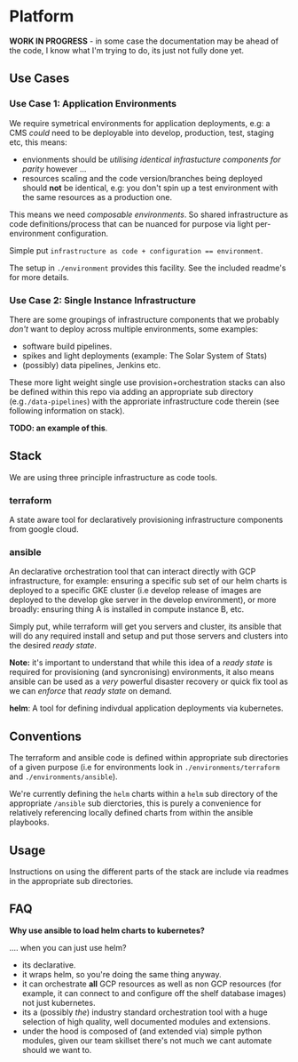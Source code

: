 # Platform

**WORK IN PROGRESS** - in some case the documentation may be ahead of the code, I know what I'm trying to do, its just not fully done yet.

## Use Cases

### Use Case 1: Application Environments

We require symetrical environments for application deployments, e.g: a CMS _could_ need to be deployable into develop, production, test, staging etc, this means:

- envionments should be _utilising identical infrastucture components for parity_ however ... 
- resources scaling and the code version/branches being deployed should **not** be identical, e.g: you don't spin up a test environment with the same resources as a production one.

This means we need _composable environments_. So shared infrastructure as code definitions/process that can be nuanced for purpose via light per-environment configuration.

Simple put `infrastructure as code + configuration == environment`. 

The setup in `./environment` provides this facility. See the included readme's for more details.

### Use Case 2: Single Instance Infrastructure

There are some groupings of infrastructure components that we probably _don't_ want to deploy across multiple environments, some examples:

- software build pipelines.
- spikes and light deployments (example: The Solar System of Stats)
- (possibly) data pipelines, Jenkins etc.

These more light weight single use provision+orchestration stacks can also be defined within this repo via adding an appropriate sub directory (e.g`./data-pipelines`) with the approriate infrastructure code therein (see following information on stack).

**TODO: an example of this**.

## Stack

We are using three principle infrastructure as code tools.

### terraform
A state aware tool for declaratively provisioning infrastructure components from google cloud.

### ansible
An declarative orchestration tool that can interact directly with GCP infrastructure, for example: ensuring a specific sub set of our helm charts is deployed to a specific GKE cluster (i.e develop release of images are deployed to the develop gke server in the develop environment), or more broadly: ensuring thing A is installed in compute instance B, etc.

Simply put, while terraform will get you servers and cluster, its ansible that will do any required install and setup and put those servers and clusters into the desired _ready state_.

**Note:** it's important to understand that while this idea of a _ready state_ is required for provisioning (and syncronising) environments, it also means ansible can be used as a _very_ powerful disaster recovery or quick fix tool as we can _enforce_ that _ready state_ on demand.


**helm**:
A tool for defining indivdual application deployments via kubernetes.


## Conventions

The terraform and ansible code is defined within appropriate sub directories of a given purpose (i.e for environments look in `./environments/terraform` and `./environments/ansible`).

We're currently defining the `helm` charts within a `helm` sub directory of the appropriate `/ansible` sub dierctories, this is purely a convenience for relatively referencing locally defined charts from within the ansible playbooks.


## Usage

Instructions on using the different parts of the stack are include via readmes in the appropriate sub directories.

## FAQ

**Why use ansible to load helm charts to kubernetes?**

.... when you can just use helm?

- its declarative.
- it wraps helm, so you're doing the same thing anyway.
- it can orchestrate **all** GCP resources as well as non GCP resources (for example, it can connect to and configure off the shelf database images) not just kubernetes.
- its a (possibly _the_) industry standard orchestration tool with a huge selection of high quality, well documented modules and extensions.
- under the hood is composed of (and extended via) simple python modules, given our team skillset there's not much we cant automate should we want to.
